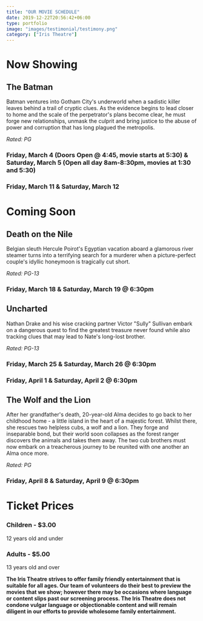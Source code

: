 ```yaml
---
title: "OUR MOVIE SCHEDULE"
date: 2019-12-22T20:56:42+06:00
type: portfolio
image: "images/testimonial/testimony.png"
category: ["Iris Theatre"]
---
```


# Now Showing

## The Batman

Batman ventures into Gotham City's underworld when a sadistic killer leaves behind a trail of cryptic clues. As the evidence begins to lead closer to home and the scale of the perpetrator's plans become clear, he must forge new relationships, unmask the culprit and bring justice to the abuse of power and corruption that has long plagued the metropolis.

_Rated: PG_

### Friday, March 4 (Doors Open @ 4:45, movie starts at 5:30) & Saturday, March 5 (Open all day 8am-8:30pm, movies at 1:30 and 5:30) 

### Friday, March 11 & Saturday, March 12

# Coming Soon

## Death on the Nile

Belgian sleuth Hercule Poirot's Egyptian vacation aboard a glamorous river steamer turns into a terrifying search for a murderer when a picture-perfect couple's idyllic honeymoon is tragically cut short.

_Rated: PG-13_

### Friday, March 18 & Saturday, March 19 @ 6:30pm

## Uncharted

Nathan Drake and his wise cracking partner Victor "Sully" Sullivan embark on a dangerous quest to find the greatest treasure never found while also tracking clues that may lead to Nate's long-lost brother.

_Rated: PG-13_

### Friday, March 25 & Saturday, March 26 @ 6:30pm

### Friday, April 1 & Saturday, April 2 @ 6:30pm

## The Wolf and the Lion

After her grandfather's death, 20-year-old Alma decides to go back to her childhood home - a little island in the heart of a majestic forest. Whilst there, she rescues two helpless cubs, a wolf and a lion. They forge and inseparable bond, but their world soon collapses as the forest ranger discovers the animals and takes them away. The two cub brothers must now embark on a treacherous journey to be reunited with one another an Alma once more.

_Rated: PG_

### Friday, April 8 & Saturday, April 9 @ 6:30pm

# Ticket Prices

### Children - $3.00
12 years old and under

### Adults - $5.00 
13 years old and over

**The Iris Theatre strives to offer family friendly entertainment that is suitable for all ages. Our team of volunteers do their best to preview the movies that we show; however there may be occasions where language or content slips past our screening process. The Iris Theatre does not condone vulgar language or objectionable content and will remain diligent in our efforts to provide wholesome family entertainment.**
